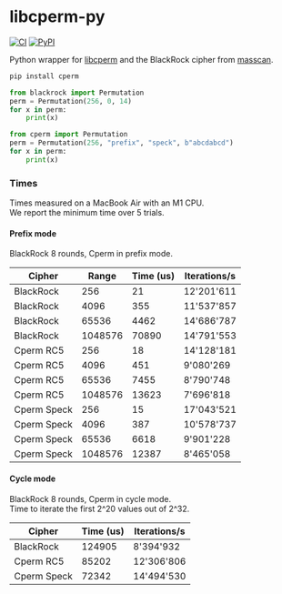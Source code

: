 # libcperm-py
[![CI](https://github.com/maxmouchet/libcperm-py/workflows/CI/badge.svg)](https://github.com/maxmouchet/libcperm-py/actions)
[![PyPI](https://img.shields.io/pypi/v/cperm)](https://pypi.org/project/cperm/)

Python wrapper for [libcperm](https://github.com/lancealt/libcperm) and the BlackRock cipher from [masscan](https://github.com/robertdavidgraham/masscan).

```bash
pip install cperm
```

```python
from blackrock import Permutation
perm = Permutation(256, 0, 14)
for x in perm:
    print(x)

from cperm import Permutation
perm = Permutation(256, "prefix", "speck", b"abcdabcd")
for x in perm:
    print(x)
```

### Times

Times measured on a MacBook Air with an M1 CPU.  
We report the minimum time over 5 trials.

#### Prefix mode
  
BlackRock 8 rounds, Cperm in prefix mode.

Cipher      | Range   | Time (us) | Iterations/s
------------|---------|-----------|-------------
BlackRock   | 256     | 21        | 12'201'611
BlackRock   | 4096    | 355       | 11'537'857
BlackRock   | 65536   | 4462      | 14'686'787
BlackRock   | 1048576 | 70890     | 14'791'553
Cperm RC5   | 256     | 18        | 14'128'181
Cperm RC5   | 4096    | 451       | 9'080'269
Cperm RC5   | 65536   | 7455      | 8'790'748
Cperm RC5   | 1048576 | 13623     | 7'696'818
Cperm Speck | 256     | 15        | 17'043'521
Cperm Speck | 4096    | 387       | 10'578'737
Cperm Speck | 65536   | 6618      | 9'901'228
Cperm Speck | 1048576 | 12387     | 8'465'058

#### Cycle mode

BlackRock 8 rounds, Cperm in cycle mode.  
Time to iterate the first 2^20 values out of 2^32.

Cipher      | Time (us) | Iterations/s
------------|-----------|-------------
BlackRock   | 124905    | 8'394'932
Cperm RC5   | 85202     | 12'306'806
Cperm Speck | 72342     | 14'494'530
